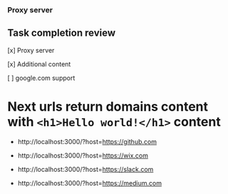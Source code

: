 ### Proxy server

## Task completion review
[x] Proxy server

[x] Additional content

[ ] google.com support

# Next urls return domains content with `<h1>Hello world!</h1>` content

- http://localhost:3000/?host=https://github.com

- http://localhost:3000/?host=https://wix.com

- http://localhost:3000/?host=https://slack.com

- http://localhost:3000/?host=https://medium.com
